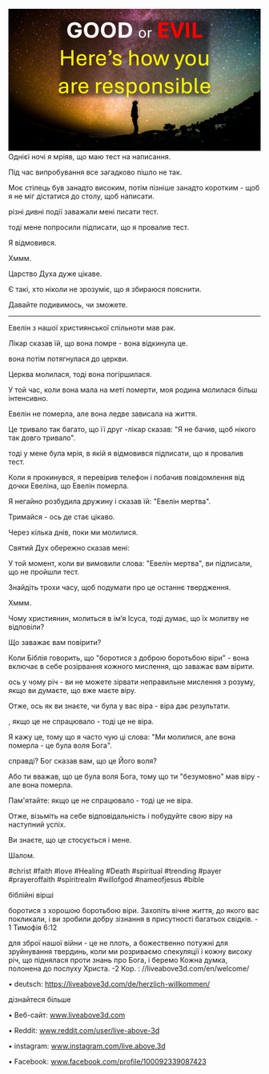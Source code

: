 ![Video cover image](../cover.jpg)
Однієї ночі я мріяв, що маю тест на написання.

Під час випробування все загадково пішло не так.

Моє стілець був занадто високим, потім пізніше занадто коротким - щоб я не міг дістатися до столу, щоб написати.

різні дивні події заважали мені писати тест.

тоді мене попросили підписати, що я провалив тест.

Я відмовився.

Хммм.

Царство Духа дуже цікаве.

Є такі, хто ніколи не зрозуміє, що я збираюся пояснити.

Давайте подивимось, чи зможете.

---

Евелін з нашої християнської спільноти мав рак.

Лікар сказав їй, що вона помре - вона відкинула це.

вона потім потягнулася до церкви.

Церква молилася, тоді вона погіршилася.

У той час, коли вона мала на меті померти, моя родина молилася більш інтенсивно.

Евелін не померла, але вона ледве зависала на життя.

Це тривало так багато, що її друг -лікар сказав: "Я не бачив, щоб нікого так довго тривало".

тоді у мене була мрія, в якій я відмовився підписати, що я провалив тест.

Коли я прокинувся, я перевірив телефон і побачив повідомлення від дочки Евеліна, що Евелін померла.

Я негайно розбудила дружину і сказав їй: "Евелін мертва".

Тримайся - ось де стає цікаво.

Через кілька днів, поки ми молилися.

Святий Дух обережно сказав мені:

У той момент, коли ви вимовили слова: "Евелін мертва", ви підписали, що не пройшли тест.

Знайдіть трохи часу, щоб подумати про це останнє твердження.

Хммм.

Чому християнин, молиться в ім’я Ісуса, тоді думає, що їх молитву не відповіли?

Що заважає вам повірити?

Коли Біблія говорить, що "боротися з доброю боротьбою віри" - вона включає в себе розірвання кожного мислення, що заважає вам вірити.

ось у чому річ - ви не можете зірвати неправильне мислення з розуму, якщо ви думаєте, що вже маєте віру.

Отже, ось як ви знаєте, чи була у вас віра - віра дає результати.

, якщо це не спрацювало - тоді це не віра.

Я кажу це, тому що я часто чую ці слова: "Ми молилися, але вона померла - це була воля Бога".

справді? Бог сказав вам, що це Його воля?

Або ти вважав, що це була воля Бога, тому що ти "безумовно" мав віру - але вона померла.

Пам'ятайте: якщо це не спрацювало - тоді це не віра.

Отже, візьміть на себе відповідальність і побудуйте свою віру на наступний успіх.

Ви знаєте, що це стосується і мене.

Шалом.


#christ #faith #love #Healing #Death #spiritual #trending #payer #prayeroffaith #spiritrealm #willofgod #nameofjesus #bible


біблійні вірші

боротися з хорошою боротьбою віри. Захопіть вічне життя, до якого вас покликали, і ви зробили добру зізнання в присутності багатьох свідків. - 1 Тимофія 6:12

для зброї нашої війни - це не плоть, а божественно потужні для зруйнування твердинь, коли ми розриваємо спекуляції і кожну високу річ, що піднялася проти знань про Бога, і беремо Кожна думка, полонена до послуху Христа. -2 Кор. : //liveabove3d.com/en/welcome/


• deutsch: https://liveabove3d.com/de/herzlich-willkommen/

дізнайтеся більше

• Веб-сайт: www.liveabove3d.com

• Reddit: www.reddit.com/user/live-above-3d

• instagram: www.instagram.com/live.above.3d


• Facebook: www.facebook.com/profile/100092339087423






